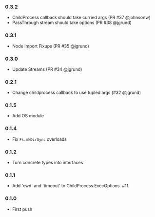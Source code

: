 ### 0.3.2

* ChildProcess callback should take curried args (PR #37 @johnsonw)
* PassThrough stream should take options (PR #38 @jgrund)

### 0.3.1

* Node Import Fixups (PR #35 @jgrund)

### 0.3.0

* Update Streams (PR #34 @jgrund)

### 0.2.1

* Change childprocess callback to use tupled args (#32 @jgrund)

### 0.1.5

* Add OS module

### 0.1.4

* Fix `Fs.mkDirSync` overloads

### 0.1.2

* Turn concrete types into interfaces

### 0.1.1

* Add 'cwd' and 'timeout' to ChildProcess.ExecOptions. #11

### 0.1.0

* First push
